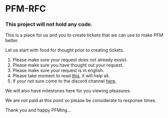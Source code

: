 # PFM-RFC

### This project will not hold any code.

This is a place for us and you to create tickets that we can use to make PFM better.

Let us start with food for thought prior to creating tickets.

1. Please make sure your request does not already exsist.
2. Please make sure you have thought out your request.
3. Please make sure your request is in english.
4. Please take moment to read [this](https://upthemes.com/blog/2014/02/writing-useful-github-issues/), it will help all.
5. If your not sure come to the discord channel [here](https://discord.gg/Wcvm4TU).
 
We will also have milestones here for you viewing pleasures. 

We are not paid at this point so please be considerate to response times.

Thank you and happy PFMing...


